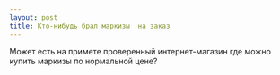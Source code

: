 ```yaml
---
layout: post 
title: Кто-нибудь брал маркизы  на заказ 
--- 
```

Может есть на примете проверенный интернет-магазин где можно купить маркизы по нормальной цене?

